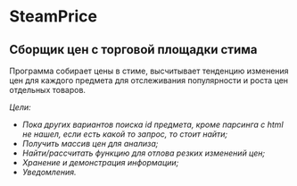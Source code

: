 # SteamPrice
<h2 >Сборщик цен с торговой площадки стима</h2>
<p>Программа собирает цены в стиме, высчитывает тенденцию изменения цен для каждого предмета для отслеживания популярности и роста цен отдельных товаров.</p>
<i>
    <p>Цели:</p>
    <ul>
      <li>Пока других вариантов поиска id предмета, кроме парсинга с html<br>не нашел, если есть какой то запрос, то стоит найти;</li>
      <li>Получить массив цен для анализа;</li>
      <li>Найти/рассчитать функцию для отлова резких изменений цен;</li>
      <li>Хранение и демонстрация информации;</li>
      <li>Уведомления.</li>
    </ul>
</i>